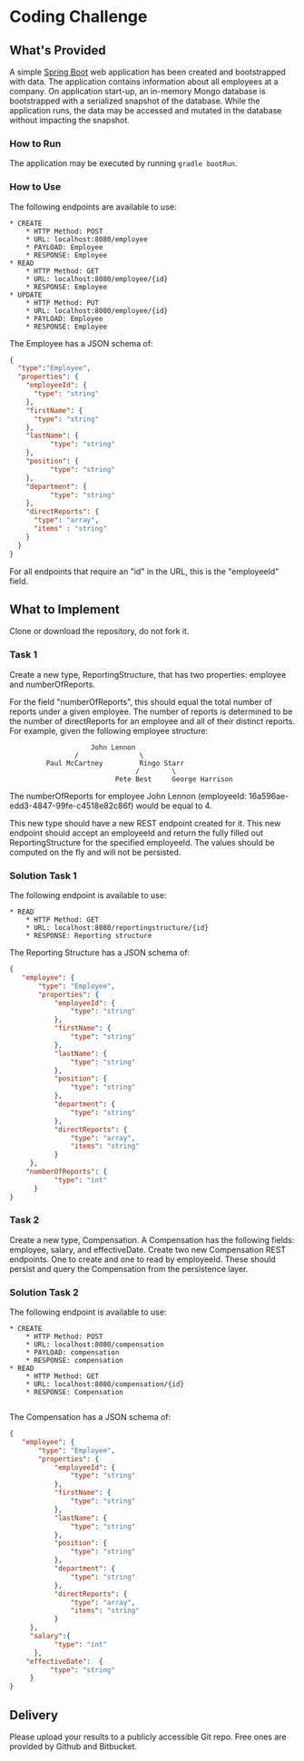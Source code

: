 # Coding Challenge
## What's Provided
A simple [Spring Boot](https://projects.spring.io/spring-boot/) web application has been created and bootstrapped 
with data. The application contains information about all employees at a company. On application start-up, an in-memory 
Mongo database is bootstrapped with a serialized snapshot of the database. While the application runs, the data may be
accessed and mutated in the database without impacting the snapshot.

### How to Run
The application may be executed by running `gradle bootRun`.

### How to Use
The following endpoints are available to use:
```
* CREATE
    * HTTP Method: POST 
    * URL: localhost:8080/employee
    * PAYLOAD: Employee
    * RESPONSE: Employee
* READ
    * HTTP Method: GET 
    * URL: localhost:8080/employee/{id}
    * RESPONSE: Employee
* UPDATE
    * HTTP Method: PUT 
    * URL: localhost:8080/employee/{id}
    * PAYLOAD: Employee
    * RESPONSE: Employee
```
The Employee has a JSON schema of:
```json
{
  "type":"Employee",
  "properties": {
    "employeeId": {
      "type": "string"
    },
    "firstName": {
      "type": "string"
    },
    "lastName": {
          "type": "string"
    },
    "position": {
          "type": "string"
    },
    "department": {
          "type": "string"
    },
    "directReports": {
      "type": "array",
      "items" : "string"
    }
  }
}
```
For all endpoints that require an "id" in the URL, this is the "employeeId" field.

## What to Implement
Clone or download the repository, do not fork it.

### Task 1
Create a new type, ReportingStructure, that has two properties: employee and numberOfReports.

For the field "numberOfReports", this should equal the total number of reports under a given employee. The number of 
reports is determined to be the number of directReports for an employee and all of their distinct reports. For example, 
given the following employee structure:
```
                    John Lennon
                /               \
         Paul McCartney         Ringo Starr
                               /        \
                          Pete Best     George Harrison
```
The numberOfReports for employee John Lennon (employeeId: 16a596ae-edd3-4847-99fe-c4518e82c86f) would be equal to 4. 

This new type should have a new REST endpoint created for it. This new endpoint should accept an employeeId and return 
the fully filled out ReportingStructure for the specified employeeId. The values should be computed on the fly and will 
not be persisted.

### Solution Task 1
The following endpoint is available to use:
```
* READ
    * HTTP Method: GET 
    * URL: localhost:8080/reportingstructure/{id}
    * RESPONSE: Reporting structure
```
The Reporting Structure has a JSON schema of:
```json
{
   "employee": {
       "type": "Employee",
       "properties": {
           "employeeId": {
               "type": "string"
           },
           "firstName": {
               "type": "string"
           },
           "lastName": {
               "type": "string"
           },
           "position": {
               "type": "string"
           },
           "department": {
               "type": "string"
           },
           "directReports": {
               "type": "array",
               "items": "string"
           }
     },
    "numberOfReports": {
           "type": "int"
      }
}
```

### Task 2
Create a new type, Compensation. A Compensation has the following fields: employee, salary, and effectiveDate. Create 
two new Compensation REST endpoints. One to create and one to read by employeeId. These should persist and query the 
Compensation from the persistence layer.

### Solution Task 2
The following endpoint is available to use:
```
* CREATE
    * HTTP Method: POST 
    * URL: localhost:8080/compensation
    * PAYLOAD: compensation
    * RESPONSE: compensation
* READ
    * HTTP Method: GET 
    * URL: localhost:8080/compensation/{id}
    * RESPONSE: Compensation
 
```
The Compensation has a JSON schema of:
```json
{
   "employee": {
       "type": "Employee",
       "properties": {
           "employeeId": {
               "type": "string"
           },
           "firstName": {
               "type": "string"
           },
           "lastName": {
               "type": "string"
           },
           "position": {
               "type": "string"
           },
           "department": {
               "type": "string"
           },
           "directReports": {
               "type": "array",
               "items": "string"
           }
     },
     "salary":{
           "type": "int"
      },
    "effectiveDate":  {
          "type": "string"
     }
}
```

## Delivery
Please upload your results to a publicly accessible Git repo. Free ones are provided by Github and Bitbucket.
